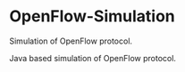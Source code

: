 OpenFlow-Simulation
===================

Simulation of OpenFlow protocol.

Java based simulation of OpenFlow protocol.
